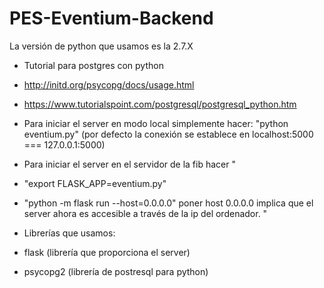 # PES-Eventium-Backend
La versión de python que usamos es la 2.7.X

- Tutorial para postgres con python 
 - http://initd.org/psycopg/docs/usage.html
 - https://www.tutorialspoint.com/postgresql/postgresql_python.htm

- Para iniciar el server en modo local simplemente hacer: 
"python eventium.py" (por defecto la conexión se establece en localhost:5000 === 127.0.0.1:5000)

- Para iniciar el server en el servidor de la fib hacer
"
 - "export FLASK_APP=eventium.py"
 - "python -m flask run --host=0.0.0.0"
poner host 0.0.0.0 implica que el server ahora es accesible a través de la ip del ordenador.
"

- Librerías que usamos:
 - flask (librería que proporciona el server)
 - psycopg2 (librería de postresql para python)
